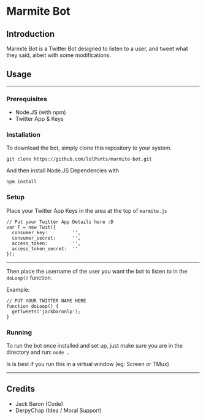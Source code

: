 # Marmite Bot
## Introduction
Marmite Bot is a Twitter Bot designed to listen to a user, and tweet what they said, albeit with some modifications.

## Usage
---
### Prerequisites
- Node.JS (with npm)
- Twitter App & Keys

### Installation
To download the bot, simply clone this repository to your system.

`git clone https://github.com/lolPants/marmite-bot.git`

And then install Node.JS Dependencies with

`npm install`

### Setup
Place your Twitter App Keys in the area at the top of `marmite.js`

```
// Put your Twitter App Details here :D
var T = new Twit({
  consumer_key:         '',
  consumer_secret:      '',
  access_token:         '',
  access_token_secret:  ''
});
```

---

Then place the username of the user you want the bot to listen to in the `doLoop()` function.

Example:

```
// PUT YOUR TWITTER NAME HERE
function doLoop() {
  getTweets('jackbaronlp');
}
```
### Running
To run the bot once installed and set up, just make sure you are in the directory and run: `node .`

Is is best if you run this in a virtual window (eg: Screen or TMux)

---
## Credits
- Jack Baron (Code)
- DerpyChap (Idea / Moral Support)
